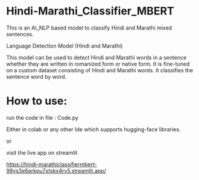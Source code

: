# Hindi-Marathi_Classifier_MBERT
This is an AI_NLP based model to classify Hindi and Marathi mixed sentences.


Language Detection Model (Hindi and Marathi)

This model can be used to detect Hindi and Marathi words in a sentence whether they are written in romanized form or native form. It is fine-tuned on a custom dataset consisting of Hindi and Marathi words.
It classifies the sentence word by word.

# How to use:
run the code in file : Code.py

Either in colab or any other Ide which supports hugging-face libraries.

or

visit the live app on streamlit

https://hindi-marathiclassifiermbert-98ys3e6arkpu7xtskx4rv5.streamlit.app/
